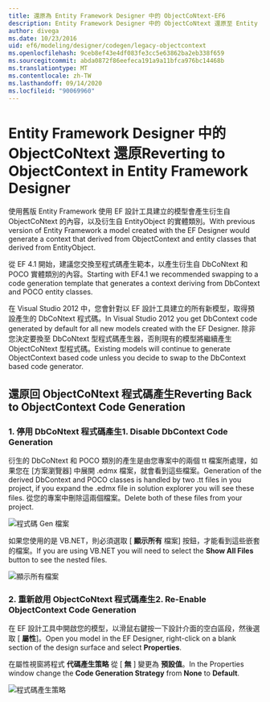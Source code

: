 ```yaml
---
title: 還原為 Entity Framework Designer 中的 ObjectCoNtext-EF6
description: Entity Framework Designer 中的 ObjectCoNtext 還原至 Entity Framework 6
author: divega
ms.date: 10/23/2016
uid: ef6/modeling/designer/codegen/legacy-objectcontext
ms.openlocfilehash: 9ceb8ef43e4df083fe3cc5e63862ba2eb338f659
ms.sourcegitcommit: abda0872f86eefeca191a9a11bfca976bc14468b
ms.translationtype: MT
ms.contentlocale: zh-TW
ms.lasthandoff: 09/14/2020
ms.locfileid: "90069960"
---
```

# <a name="reverting-to-objectcontext-in-entity-framework-designer"></a><span data-ttu-id="58bfe-103">Entity Framework Designer 中的 ObjectCoNtext 還原</span><span class="sxs-lookup"><span data-stu-id="58bfe-103">Reverting to ObjectContext in Entity Framework Designer</span></span>
<span data-ttu-id="58bfe-104">使用舊版 Entity Framework 使用 EF 設計工具建立的模型會產生衍生自 ObjectCoNtext 的內容，以及衍生自 EntityObject 的實體類別。</span><span class="sxs-lookup"><span data-stu-id="58bfe-104">With previous version of Entity Framework a model created with the EF Designer would generate a context that derived from ObjectContext and entity classes that derived from EntityObject.</span></span>

<span data-ttu-id="58bfe-105">從 EF 4.1 開始，建議您交換至程式碼產生範本，以產生衍生自 DbCoNtext 和 POCO 實體類別的內容。</span><span class="sxs-lookup"><span data-stu-id="58bfe-105">Starting with EF4.1 we recommended swapping to a code generation template that generates a context deriving from DbContext and POCO entity classes.</span></span>

<span data-ttu-id="58bfe-106">在 Visual Studio 2012 中，您會針對以 EF 設計工具建立的所有新模型，取得預設產生的 DbCoNtext 程式碼。</span><span class="sxs-lookup"><span data-stu-id="58bfe-106">In Visual Studio 2012 you get DbContext code generated by default for all new models created with the EF Designer.</span></span> <span data-ttu-id="58bfe-107">除非您決定要換至 DbCoNtext 型程式碼產生器，否則現有的模型將繼續產生 ObjectCoNtext 型程式碼。</span><span class="sxs-lookup"><span data-stu-id="58bfe-107">Existing models will continue to generate ObjectContext based code unless you decide to swap to the DbContext based code generator.</span></span>

## <a name="reverting-back-to-objectcontext-code-generation"></a><span data-ttu-id="58bfe-108">還原回 ObjectCoNtext 程式碼產生</span><span class="sxs-lookup"><span data-stu-id="58bfe-108">Reverting Back to ObjectContext Code Generation</span></span>

### <a name="1-disable-dbcontext-code-generation"></a><span data-ttu-id="58bfe-109">1. 停用 DbCoNtext 程式碼產生</span><span class="sxs-lookup"><span data-stu-id="58bfe-109">1. Disable DbContext Code Generation</span></span>

<span data-ttu-id="58bfe-110">衍生的 DbCoNtext 和 POCO 類別的產生是由您專案中的兩個 tt 檔案所處理，如果您在 [方案瀏覽器] 中展開 .edmx 檔案，就會看到這些檔案。</span><span class="sxs-lookup"><span data-stu-id="58bfe-110">Generation of the derived DbContext and POCO classes is handled by two .tt files in you project, if you expand the .edmx file in solution explorer you will see these files.</span></span> <span data-ttu-id="58bfe-111">從您的專案中刪除這兩個檔案。</span><span class="sxs-lookup"><span data-stu-id="58bfe-111">Delete both of these files from your project.</span></span>

![程式碼 Gen 檔案](~/ef6/media/codegenfiles.png)

<span data-ttu-id="58bfe-113">如果您使用的是 VB.NET，則必須選取 [ **顯示所有** 檔案] 按鈕，才能看到這些嵌套的檔案。</span><span class="sxs-lookup"><span data-stu-id="58bfe-113">If you are using VB.NET you will need to select the **Show All Files** button to see the nested files.</span></span>

![顯示所有檔案](~/ef6/media/showallfiles.png)

### <a name="2-re-enable-objectcontext-code-generation"></a><span data-ttu-id="58bfe-115">2. 重新啟用 ObjectCoNtext 程式碼產生</span><span class="sxs-lookup"><span data-stu-id="58bfe-115">2. Re-Enable ObjectContext Code Generation</span></span>

<span data-ttu-id="58bfe-116">在 EF 設計工具中開啟您的模型，以滑鼠右鍵按一下設計介面的空白區段，然後選取 [ **屬性**]。</span><span class="sxs-lookup"><span data-stu-id="58bfe-116">Open you model in the EF Designer, right-click on a blank section of the design surface and select **Properties**.</span></span>

<span data-ttu-id="58bfe-117">在屬性視窗將程式 **代碼產生策略** 從 [ **無** ] 變更為 **預設值**。</span><span class="sxs-lookup"><span data-stu-id="58bfe-117">In the Properties window change the **Code Generation Strategy** from **None** to **Default**.</span></span>

![程式碼產生策略](~/ef6/media/codegenstrategy.png)
